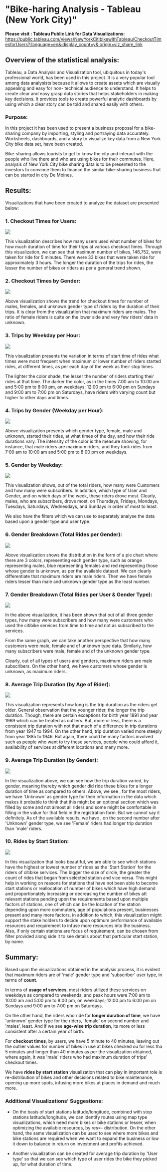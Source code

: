 # **"Bike-haring Analysis - Tableau (New York City)"**

**Please visit : Tableau Public Link for Data Visualizations:**
https://public.tableau.com/views/NewYorkCitibikewithTableau/CheckoutTimesforUsers?:language=en&:display_count=y&:origin=viz_share_link


## **Overview of the statistical analysis:**

Tableau, a Data Analysis and Visualization tool, ubiquitous in today's professional world, has been used in this project. It is a very popular tool among data analysists because it allows to create assets which are visually appealing and easy for non- technical audience to understand. It helps to create clear and easy grasp data stories that helps stakeholders in making key decisions. It provides tools to create powerful analytic dashboards by using which a clear story can be told and shared easily with others.

### **Purpose:**
In this project it has been used to present a business proposal for a bike-sharing company by importing, styling and portraying data accurately. Worksheets, dashboards, and a story to visualize key data from a New York City bike data set, have been created.

Bike-sharing allows tourists to get to know the city and interact with the people who live there and who are using bikes for their commutes. Here, analysis of New York City bike sharing data is to be presented to the investors to convince them to finance the similar bike-sharing business that can be started in city De Moines.

## **Results:**
Visualizations that have been created to analyze the dataset are presented below:

### **1. Checkout Times for Users:**

![](https://github.com/kirtibhandari/bikesharing/blob/main/Resources/checkout_time_for_users.png)

This visualization describes how many users used what number of bikes for how much duration of time for their trips at various checkout times. Through this visualization, we can see that maximum number of bikes, 146,752, were taken for ride for 5 minutes. There were 33 bikes that were taken ride for approximately 3 hours. The longer the duration of the trips for rides, the lesser the number of bikes or riders as per a general trend shown.

### **2. Checkout Times by Gender:**

![](https://github.com/kirtibhandari/bikesharing/blob/main/Resources/checkout_times_by_gender.png)
        
Above visualization shows the trend for checkout times for number of males, females, and    unknown gender type of riders by the duration of their trips. It is clear from the visualization that maximum riders are males. The ratio of female riders is quite on the lower side and very few riders’ data in unknown.


### **3. Trips by Weekday per Hour:**

![](https://github.com/kirtibhandari/bikesharing/blob/main/Resources/trips_by_weekday_per_hour.png) 

This visualization presents the variation in terms of start time of rides what times were most frequent when maximum or lower number of riders started rides, at different times, as per each day of the week as their stop times.

The lighter the color shade, the lesser the number of riders starting their rides at that time. The darker the color, as in the times 7:00 am to 10:00 am and 5:00 pm to 8:00 pm, on weekdays; 12:00 pm to 6:00 pm on Sundays and 9:00 am to 7:00 pm on Saturdays, have riders with varying count but higher to other days and times.

### **4. Trips by Gender (Weekday per Hour):**

![](https://github.com/kirtibhandari/bikesharing/blob/main/Resources/trips_by_gender_weekday_per_hour.png)

Above visualization presents which gender type, female, male and unknown, started their rides, at what times of the day, and how their ride durations vary. The intensity of the color is the measure showing, for instance, that male riders are maximum riders, and they took rides from 7:00 am to 10:00 am and 5:00 pm to 8:00 pm on weekdays. 

### **5.	Gender by Weekday:**

![](https://github.com/kirtibhandari/bikesharing/blob/main/Resources/gender_by_weekday.png)

This visualization shows, out of the total riders, how many were Customers and how many were subscribers. In addition, which type of User and Gender, and on which days of the week, these riders drove most. Clearly, males, who are subscribers, drove most, on Thursdays, Fridays, Mondays, Tuesdays, Saturdays, Wednesdays, and Sundays in order of most to least.

We also have the filters which we can use to separately analyse the data based upon a gender type and user type.

### **6.	Gender Breakdown (Total Rides per Gender):**

![](https://github.com/kirtibhandari/bikesharing/blob/main/Resources/gender_breakdown.png)


Above visualization shows the distribution in the form of a pie chart where there are 3 colors, representing each gender type, such as orange representing males, blue representing females and red representing those whose gender is unknown, as per the available dataset. We can clearly differentiate that maximum riders are male riders. Then we have female riders lesser than male and unknown gender type as the least number.

### **7.	Gender Breakdown (Total Rides per User & Gender Type):**

![](https://github.com/kirtibhandari/bikesharing/blob/main/Resources/trips_by_usertype_and_gendertype.png)

In the above visualization, it has been shown that out of all three gender types, how many were subscribers and how many were customers who used the citibike services from time to time and not as subscribed to the services.

From the same graph, we can take another perspective that how many customers were male, female and of unknown type data. Similarly, how many subscribers were male, female and of the unknown gender type.

Clearly, out of all types of users and genders, maximum riders are male subscribers. On the other hand, we have customers whose gender is unknown, as maximum riders.

### **8.	Average Trip Duration (by Age of Rider):**

![](https://github.com/kirtibhandari/bikesharing/blob/main/Resources/avg_trip_duration.png)

This visualization represents how long is the trip duration as the riders get older. General observation that the younger rider, the longer the trip duration. Though, there are certain exceptions for birth year 1891 and year 1969 which can be treated as outliers. But, more or less, there is a consistent trip duration with not that much of a difference in trip durations from year 1947 to 1994. On the other hand, trip duration varied more steeply from year 1885 to 1946. But again, there could be many factors involved such as people who want to try these services, people who could afford it, availability of services at different locations and many more.

### **9.	Average Trip Duration (by Gender):**

![](https://github.com/kirtibhandari/bikesharing/blob/main/Resources/avg_trip_duration_by_gender.png)

In the visualization above, we can see how the trip duration varied, by gender, meaning thereby which gender did ride these bikes for a longer duration of time as compared to others. Above, we see , for the most riders, we have 'Unknown' as gender type for their information in the data which makes it probable to think that this might be an optional section which was filled by some and not almost all riders and some might be comfortable in filling in the value for that field in the registration form. But we cannot say it definitely. As of the available results, we have , on the second number after 'Unknown' gender type, we see 'Female' riders had longer trip duration than 'male' riders.

### **10. Rides by Start Station:**

![](https://github.com/kirtibhandari/bikesharing/blob/main/Resources/rides_by_start_station.png)

 In this visualization that looks beautiful, we are able to see which stations have the highest or lowest number of rides as the 'Start Station' for the riders of citibike services. The bigger the size of circle, the greater the count of rides that began from selected station and vice versa. This might help in working on reasons for stations that have not been able to become start stations or reallocation of number of bikes which have high demand and proportionately increasing or decreasing  the number of bikes att relevant stations pending upon the requirements based upon multiple factors of stations, one of which can be the location of the station depending upon more commuters, age of populations present, businesses present and many more factors, in addition to which, this visualization might support the stake holders to decide upon optimum performance of available resources and requirement to infuse more resources into the business. Also, if only certain stations are focus of requirement, can be chosen from filter provided along side it to see details about that particular start station, by name.

## **Summary:**

Based upon the visualizations obtained in the analysis process, it is evident that maximum riders are of 'male' gender type and 'subscriber' user type, in terms of **count**. 

In terms of **usage of services**, most riders utilized these services on weekdays as compared to weekends, and peak hours were  7:00 am to 10:00 am and 5:00 pm to 8:00 pm, on weekdays; 12:00 pm to 6:00 pm on Sundays and 9:00 am to 7:00 pm on Saturdays.


On the other hand, the riders who ride for **longer duration of time**, we have 'unknown' gender type for the riders, 'female' on second number and 'males', least. And if we see **age-wise trip duration**, its more or less consistent after a certain year of birth.

For **checkout times**, by users, we have 5 minute to 40 minutes, leaving out the outlier values for number of bikes in use at bikes checked ou for less tha 5 minutes and longer than 40 minutes as per the visualization obtained, where again, it was 'male' riders who had maximum duration of trips' checkout times.

We have **rides by start station** visualization that can play in important role is re-distribution of bikes and other decisions related to bike maintenance, opening up more spots, infusing more bikes at places in demand and much more.

### **Additional Visualizations' Suggestions:**
- On the basis of start stations latitude/longitude, combined with stop stations latitude/longitude, we can identify routes using map type visualizations, which need more bikes or bike stations or lesser, when optimizing the available resources, by res=- distribution. On the other hand, the same visualization can be used to see where more bikes and bike stations are required when we want to expand the business or low it down to balance in return on investment and profits achieved.

- Another visualization can be created for average trip duration by 'User type' so that we can see which type of user rides the bike they picked up, for what duration of time.


